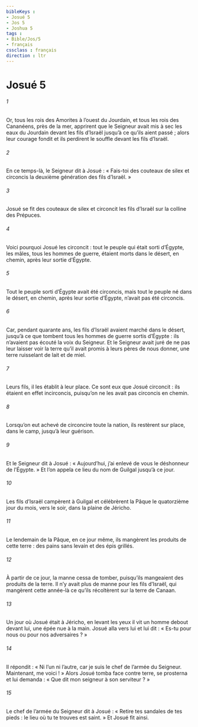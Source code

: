 ```yaml
---
bibleKeys : 
- Josué 5
- Jos 5
- Joshua 5
tags : 
- Bible/Jos/5
- français
cssclass : français
direction : ltr
---
```


# Josué 5

###### 1
Or, tous les rois des Amorites à l’ouest du Jourdain, et tous les rois des Cananéens, près de la mer, apprirent que le Seigneur avait mis à sec les eaux du Jourdain devant les fils d’Israël jusqu’à ce qu’ils aient passé ; alors leur courage fondit et ils perdirent le souffle devant les fils d’Israël.
###### 2
En ce temps-là, le Seigneur dit à Josué : « Fais-toi des couteaux de silex et circoncis la deuxième génération des fils d’Israël. »
###### 3
Josué se fit des couteaux de silex et circoncit les fils d’Israël sur la colline des Prépuces.
###### 4
Voici pourquoi Josué les circoncit : tout le peuple qui était sorti d’Égypte, les mâles, tous les hommes de guerre, étaient morts dans le désert, en chemin, après leur sortie d’Égypte.
###### 5
Tout le peuple sorti d’Égypte avait été circoncis, mais tout le peuple né dans le désert, en chemin, après leur sortie d’Égypte, n’avait pas été circoncis.
###### 6
Car, pendant quarante ans, les fils d’Israël avaient marché dans le désert, jusqu’à ce que tombent tous les hommes de guerre sortis d’Égypte : ils n’avaient pas écouté la voix du Seigneur. Et le Seigneur avait juré de ne pas leur laisser voir la terre qu’il avait promis à leurs pères de nous donner, une terre ruisselant de lait et de miel.
###### 7
Leurs fils, il les établit à leur place. Ce sont eux que Josué circoncit : ils étaient en effet incirconcis, puisqu’on ne les avait pas circoncis en chemin.
###### 8
Lorsqu’on eut achevé de circoncire toute la nation, ils restèrent sur place, dans le camp, jusqu’à leur guérison.
###### 9
Et le Seigneur dit à Josué : « Aujourd’hui, j’ai enlevé de vous le déshonneur de l’Égypte. » Et l’on appela ce lieu du nom de Guilgal jusqu’à ce jour.
###### 10
Les fils d’Israël campèrent à Guilgal et célébrèrent la Pâque le quatorzième jour du mois, vers le soir, dans la plaine de Jéricho.
###### 11
Le lendemain de la Pâque, en ce jour même, ils mangèrent les produits de cette terre : des pains sans levain et des épis grillés.
###### 12
À partir de ce jour, la manne cessa de tomber, puisqu’ils mangeaient des produits de la terre. Il n’y avait plus de manne pour les fils d’Israël, qui mangèrent cette année-là ce qu’ils récoltèrent sur la terre de Canaan.
###### 13
Un jour où Josué était à Jéricho, en levant les yeux il vit un homme debout devant lui, une épée nue à la main. Josué alla vers lui et lui dit : « Es-tu pour nous ou pour nos adversaires ? »
###### 14
Il répondit : « Ni l’un ni l’autre, car je suis le chef de l’armée du Seigneur. Maintenant, me voici ! » Alors Josué tomba face contre terre, se prosterna et lui demanda : « Que dit mon seigneur à son serviteur ? »
###### 15
Le chef de l’armée du Seigneur dit à Josué : « Retire tes sandales de tes pieds : le lieu où tu te trouves est saint. » Et Josué fit ainsi.
